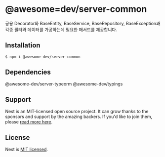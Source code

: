 # @awesome=dev/server-common

공용 Decorator와 BaseEntity, BaseService, BaseRepository, BaseException과 각종 필터와 데이터를 가공하는데 필요한 매서드를 제공합니다.

## Installation

```bash
$ npm i @awesome-dev/server-common
```

## Dependencies

@awesome-dev/server-typeorm
@awesome-dev/typings

## Support

Nest is an MIT-licensed open source project. It can grow thanks to the sponsors and support by the amazing backers. If you'd like to join them, please [read more here](https://docs.nestjs.com/support).

## License

Nest is [MIT licensed](LICENSE).
